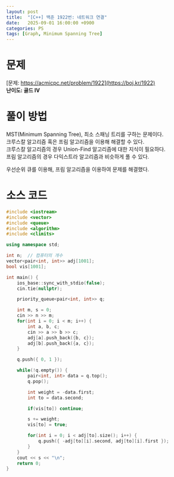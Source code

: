 ```yaml
---
layout: post
title:  "[C++] 백준 1922번: 네트워크 연결"
date:   2025-09-01 16:00:00 +0900
categories: PS
tags: [Graph, Minimum Spanning Tree]
---
```


# 문제

[문제: https://acmicpc.net/problem/1922](https://boj.kr/1922)   
**난이도: 골드 IV**

# 풀이 방법  

MST(Minimum Spanning Tree), 최소 스패닝 트리를 구하는 문제이다.  
크루스칼 알고리즘 혹은 프림 알고리즘을 이용해 해결할 수 있다.  
크루스칼 알고리즘의 경우 Union-Find 알고리즘에 대한 지식이 필요하다.  
프림 알고리즘의 경우 다익스트라 알고리즘과 비슷하게 풀 수 있다.  

우선순위 큐를 이용해, 프림 알고리즘을 이용하여 문제를 해결했다.  

# 소스 코드

```cpp
#include <iostream>
#include <vector>
#include <queue>
#include <algorithm>
#include <climits>

using namespace std;

int n;  // 컴퓨터의 개수
vector<pair<int, int>> adj[1001];
bool vis[1001];

int main() {
    ios_base::sync_with_stdio(false);
    cin.tie(nullptr);

    priority_queue<pair<int, int>> q;

    int m, s = 0;
    cin >> n >> m;
    for(int i = 0; i < m; i++) {
        int a, b, c;
        cin >> a >> b >> c;
        adj[a].push_back({b, c});
        adj[b].push_back({a, c});
    }

    q.push({ 0, 1 });

    while(!q.empty()) {
        pair<int, int> data = q.top();
        q.pop();

        int weight = -data.first;
        int to = data.second;

        if(vis[to]) continue;

        s += weight;
        vis[to] = true;

        for(int i = 0; i < adj[to].size(); i++) {
            q.push({ -adj[to][i].second, adj[to][i].first });
        }
    }
    cout << s << "\n";
    return 0;
}
```